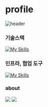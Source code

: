 # profile
![header](https://capsule-render.vercel.app/api?type=transparent&color=auto&height=220&section=header&text=songminzi's%20GitHub&fontSize=50&animation=scaleIn)

### 기술스택
[![My Skills](https://skillicons.dev/icons?i=react,nextjs,vue,vite,ts,js,php,mysql,redis,linux,html,css,jquery,tailwind,nodejs,express,py&theme=light)](https://skillicons.dev)

### 인프라, 협업 도구
[![My Skills](https://skillicons.dev/icons?i=aws,postman,vscode,yarn,npm,nginx,jenkins,docker,figma,xd&theme=light)](https://skillicons.dev)

### about 
<a href="https://velog.io/@songminzy" target="_blank"><img src="https://img.shields.io/badge/velog-1DBF73?style=flat-square&logo=Vimeo&logoColor=white"/></a>
<a href="mailto:willvi3419@gmail.com" target="_blank"><img src="https://img.shields.io/badge/willvi3419@gmail.com-EA4335?style=flat&logo=willvi3419@gmail.com&logoColor=white"/></a>
